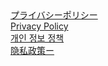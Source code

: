 <html>
<body>
  <a href="./privacy_policy_jp">プライバシーポリシー</a><br>
  <a href="./privacy_policy_en">Privacy Policy</a><br>
  <a href="./privacy_policy_ko">개인 정보 정책</a><br>
  <a href="./privacy_policy_zhs">隐私政策ー</a><br>
</body>
</html>
